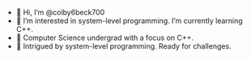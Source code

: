 - 👋 Hi, I’m @colby6beck700
- 👀 I’m interested in system-level programming. I’m currently learning C++.
- 🌱 Computer Science undergrad with a focus on C++.
- 👋 Intrigued by system-level programming. Ready for challenges.
